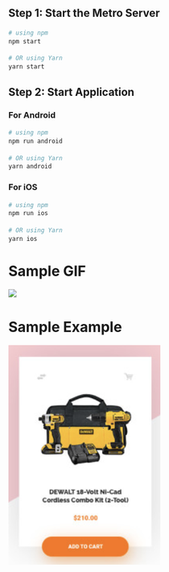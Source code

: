 ## Step 1: Start the Metro Server

```bash
# using npm
npm start

# OR using Yarn
yarn start
```

## Step 2: Start Application


### For Android

```bash
# using npm
npm run android

# OR using Yarn
yarn android
```

### For iOS

```bash
# using npm
npm run ios

# OR using Yarn
yarn ios
```

# Sample GIF
![](https://github.com/buseapaydn/ReactEducationHW2/blob/main/homework2.gif)

# Sample Example
![](https://github.com/buseapaydn/ReactEducationHW2/blob/main/Image.png)




